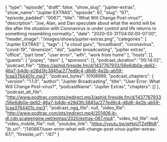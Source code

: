 {
  "type": "episode",
  "draft": false,
  "show_slug": "jupiter-extras",
  "show_name": "Jupiter EXTRAS",
  "episode": 67,
  "slug": "67",
  "episode_padded": "0067",
  "title": "What Will Change Post-virus?",
  "description": "Joe, Alan, and Dan speculate about what the world will be like after the situation with Coronavirus is under control and life returns to something resembling normality.",
  "date": "2020-03-31T04:00:00-07:00",
  "header_image": "/images/shows/jupiter-extras.png",
  "categories": [
    "Jupiter EXTRAS"
  ],
  "tags": [
    "a cloud guru",
    "broadband",
    "coronavirus",
    "covid-19",
    "downsize",
    "dsl",
    "jupiter broadcasting",
    "jupiter extras",
    "office",
    "part time",
    "user error",
    "wfh",
    "work from home"
  ],
  "hosts": [],
  "guests": [
    "popey",
    "dani"
  ],
  "sponsors": [],
  "podcast_duration": "00:14:02",
  "podcast_file": "https://aphid.fireside.fm/d/1437767933/56e6db0a-de62-46a7-b4db-e28d3fc3845a/277ed9c4-d8d6-4e2b-ab59-1caa3764401c.mp3",
  "podcast_bytes": 10108989,
  "podcast_chapters": {
    "version": "1.1.0",
    "author": "Jupiter Broadcasting",
    "title": "User Error: What Will Change Post-virus?",
    "podcastName": "Jupiter Extras",
    "chapters": []
  },
  "podcast_alt_file": "http://www.podtrac.com/pts/redirect.mp3/aphid.fireside.fm/d/1437767933/56e6db0a-de62-46a7-b4db-e28d3fc3845a/277ed9c4-d8d6-4e2b-ab59-1caa3764401c.mp3",
  "podcast_ogg_file": null,
  "video_file": "http://www.podtrac.com/pts/redirect.mp4/201406.jb-dl.cdn.scaleengine.net/extras/2020/extras-067.mp4",
  "video_hd_file": null,
  "video_mobile_file": null,
  "youtube_link": "https://youtu.be/wHqUTZefBb8",
  "jb_url": "/140667/user-error-what-will-change-post-virus-jupiter-extras-67/",
  "fireside_url": "/67"
}

